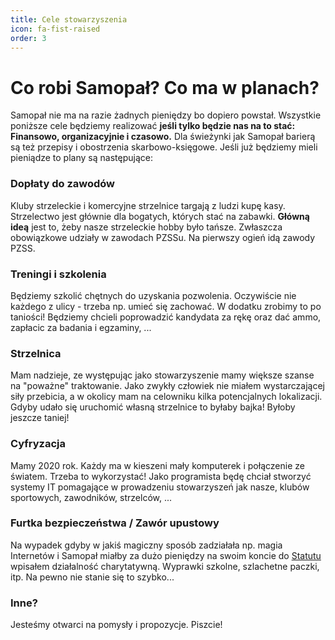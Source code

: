 ```yaml
---
title: Cele stowarzyszenia
icon: fa-fist-raised
order: 3
---
```


# Co robi Samopał? Co ma w planach?
Samopał nie ma na razie żadnych pieniędzy bo dopiero powstał. Wszystkie poniższe cele będziemy realizować __jeśli tylko będzie nas na to stać: Finansowo, organizacyjnie i czasowo.__ Dla świeżynki jak Samopał barierą są też przepisy i obostrzenia skarbowo-księgowe. Jeśli już będziemy mieli pieniądze to plany są następujące:

### Dopłaty do zawodów
Kluby strzeleckie i komercyjne strzelnice targają z ludzi kupę kasy. Strzelectwo jest głównie dla bogatych, których stać na zabawki. __Główną ideą__ jest to, żeby nasze strzeleckie hobby było tańsze. Zwłaszcza obowiązkowe udziały w zawodach PZSSu.
Na pierwszy ogień idą zawody PZSS.

### Treningi i szkolenia
Będziemy szkolić chętnych do uzyskania pozwolenia. Oczywiście nie każdego z ulicy - trzeba np. umieć się zachować.
W dodatku zrobimy to po taniości! Będziemy chcieli poprowadzić kandydata za rękę oraz dać ammo, zapłacic za badania i egzaminy, ...

### Strzelnica
Mam nadzieje, ze występując jako stowarzyszenie mamy większe szanse na "poważne" traktowanie. Jako zwykły człowiek nie miałem wystarczającej siły przebicia, a w okolicy mam na celowniku kilka potencjalnych lokalizacji.
Gdyby udało się uruchomić własną strzelnice to byłaby bajka! Byłoby jeszcze taniej!

### Cyfryzacja
Mamy 2020 rok. Każdy ma w kieszeni mały komputerek i połączenie ze światem. Trzeba to wykorzystać!
Jako programista będę chciał stworzyć systemy IT pomagające w prowadzeniu stowarzyszeń jak nasze, klubów sportowych, zawodników, strzelców, ...

### Furtka bezpieczeństwa / Zawór upustowy
Na wypadek gdyby w jakiś magiczny sposób zadziałała np. magia Internetów i Samopał miałby za dużo pieniędzy na swoim koncie do [Statutu](assets/images/STATUT.pdf) wpisałem działalność charytatywną.
Wyprawki szkolne, szlachetne paczki, itp. 
Na pewno nie stanie się to szybko...

### Inne?
Jesteśmy otwarci na pomysły i propozycje. Piszcie!
